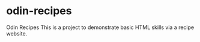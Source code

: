 # odin-recipes
Odin Recipes
This is a project to demonstrate basic HTML skills via a recipe website.